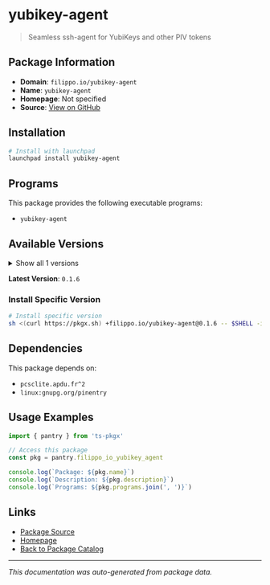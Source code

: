 # yubikey-agent

> Seamless ssh-agent for YubiKeys and other PIV tokens

## Package Information

- **Domain**: `filippo.io/yubikey-agent`
- **Name**: `yubikey-agent`
- **Homepage**: Not specified
- **Source**: [View on GitHub](https://github.com/pkgxdev/pantry/tree/main/projects/filippo.io/yubikey-agent/package.yml)

## Installation

```bash
# Install with launchpad
launchpad install yubikey-agent
```

## Programs

This package provides the following executable programs:

- `yubikey-agent`

## Available Versions

<details>
<summary>Show all 1 versions</summary>

- `0.1.6`

</details>

**Latest Version**: `0.1.6`

### Install Specific Version

```bash
# Install specific version
sh <(curl https://pkgx.sh) +filippo.io/yubikey-agent@0.1.6 -- $SHELL -i
```

## Dependencies

This package depends on:

- `pcsclite.apdu.fr^2`
- `linux:gnupg.org/pinentry`

## Usage Examples

```typescript
import { pantry } from 'ts-pkgx'

// Access this package
const pkg = pantry.filippo_io_yubikey_agent

console.log(`Package: ${pkg.name}`)
console.log(`Description: ${pkg.description}`)
console.log(`Programs: ${pkg.programs.join(', ')}`)
```

## Links

- [Package Source](https://github.com/pkgxdev/pantry/tree/main/projects/filippo.io/yubikey-agent/package.yml)
- [Homepage](#)
- [Back to Package Catalog](../package-catalog.md)

---

*This documentation was auto-generated from package data.*
